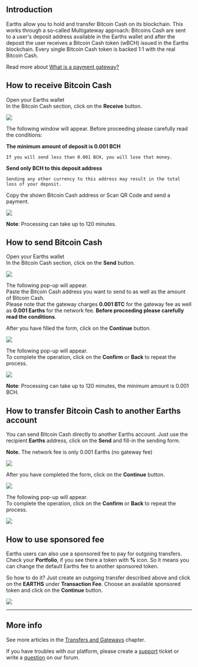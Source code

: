 ## Introduction

Earths allow you to hold and transfer Bitcoin Cash on its blockchain. This works through a so-called Multigateway approach: Bitcoins Cash are sent to a user's deposit address available in the Earths wallet and after the deposit the user receives a Bitcoin Cash token \(wBCH\) issued in the Earths blockchain. Every single Bitcoin Cash token is backed 1:1 with the real Bitcoin Cash.

Read more about [What is a payment gateway?](/earths-client/frequently-asked-questions-faq/transfers-and-gateways/payment-gateway.md)

## How to receive Bitcoin Cash

Open your Earths wallet  
In the Bitcoin Cash section, click on the **Receive** button.

![](/_assets/bch_transfers_01.png)

The following window will appear. Before proceeding please carefully read the conditions:

**The minimum amount of deposit is 0.001 BCH**
```
If you will send less than 0.001 BCH, you will lose that money.
```
**Send only BCH to this deposit address**
```
Sending any other currency to this address may result in the total loss of your deposit.
```

Copy the shown Bitcoin Cash address or Scan QR Code and send a payment.  

![](/_assets/bch_transfers_02.png)

**Note**: Processing can take up to 120 minutes.

## How to send Bitcoin Cash

Open your Earths wallet  
In the Bitcoin Cash section, click on the **Send** button.

![](/_assets/bch_transfers_01.png)

The following pop-up will appear.  
Paste the Bitcoin Cash address you want to send to as well as the amount of Bitcoin Cash.  
Please note that the gateway charges **0.001 BTC** for the gateway fee as well as **0.001 Earths** for the network fee.
**Before proceeding please carefully read the conditions**.

After you have filled the form, click on the **Continue** button.

![](/_assets/bch_transfers_04.png)

The following pop-up will appear.  
To complete the operation, click on the **Confirm** or **Back** to repeat the process.

![](/_assets/bch_transfers_05.png)

**Note**: Processing can take up to 120 minutes, the minimum amount is 0.001 BCH.

## How to transfer Bitcoin Cash to another Earths account

You can send Bitcoin Cash directly to another Earths account. Just use the recipient **Earths** address, click on the **Send** and fill-in the sending form.

**Note.** The network fee is only 0.001 Earths \(no gateway fee\)

![](/_assets/bch_transfers_01.png)

After you have completed the form, click on the **Continue** button.

![](/_assets/bch_transfers_07.png)

The following pop-up will appear.  
To complete the operation, click on the **Confirm** or **Back** to repeat the process.

![](/_assets/bch_transfers_08.png)

## How to use sponsored fee

Earths users can also use a sponsored fee to pay for outgoing transfers. Check your **Portfolio**, if you see there a token with **%** icon. So it means you can change the default Earths fee to another sponsored token.

So how to do it? Just create an outgoing transfer described above and click on the **EARTHS** under **Transaction Fee**.
Choose an available sponsored token and click on the **Continue** button.

![](/_assets/transaction_fee.png)

___

## More info

See more articles in the [Transfers and Gateways](/earths-client/wallet-management.md) chapter.

If you have troubles with our platform, please create a [support](https://support.earths.ga/) ticket or write a [question](https://forum.earths.ga/) on our forum.
